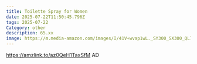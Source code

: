 ```yaml
---
title: Toilette Spray for Women
date: 2025-07-22T11:50:45.796Z
tags: 2025-07-22
Category: other
description: 65.xx
image: https://m.media-amazon.com/images/I/41V+wvap1wL._SY300_SX300_QL70_FMwebp_.jpg
---
```

https://amzlink.to/az0QeH1TaxSfM  AD